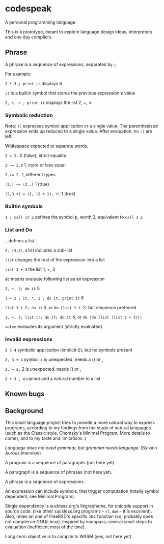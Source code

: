 # codespeak
A personal programming language.

This is a prototype, meant to explore language design ideas, interpreters and one day compilers.

## Phrase

A phrase is a sequence of expressions, separated by `;`.

For example:

`2 * 3.; print it` displays 6

`it` is a builtin symbol that stores the previous expression's value

`2, +, n ; print it` displays the list 2, +, n 

### Symbolic reduction

Note: `()` expresses symbol application or a single value.
The parenthesized expression ends up reduced to a single value.
After evaluation, no `()` are left.

Whitespace expected to separate words.

`2 = 2.` 0 (false), strict equality

`2 ~= 2.0` 1, more or less equal

`2 /= 2.` 1, different types

`(2,) ~= (2.,)` 1 (true)

`(2,3,+) = (2, (2 + 1), +)` 1 (true)

### Builtin symbols

`3 ; call it p` defines the symbol p, worth 3, equivalent to `call 3 p`

### List and Do

`,` defines a list

`2, (3,4),4` list includes a sub-list

`list` changes the rest of the expression into a list

`list 1 + 3` the list 1, +, 3

`do` means evaluate following list as an expression

`2, +, 3; do it` 5

`1 + 2 ; it, *, 2 ; do it; print it` 6

`list 1 + 2; do it` 3, or `do (list 1 + 2)` but sequence preferred

`1, +, 3; list it; do it; do it` 4, or `do (do (list (list 1 + 3)))`

`solve` evaluates its argument (strictly evaluated)

### Invalid expressions

`2 3 4` symbolic application (implicit ()), but no symbols present

`2, 3 + 4` symbol + is unexpected, needs a () or ,

`2, = 2,` 2 is unexpected, needs () or ,

`2 + 3., 4` cannot add a natural number to a list


## Known bugs


## Background

This small language project tries to provide a more natural way to express programs, 
according to my findings from the study of natural languages 
(such as the Classic style, Chomsky's Minimal Program. More details to come),
and to my taste and limitations :)

*Language does not need grammar, but grammar needs language.* (Sylvain Auroux interview)

A program is a sequence of paragraphs (not here yet).

A paragraph is a sequence of phrases (not here yet).

A phrase is a sequence of expressions.

An expression can include symbols, that trigger computation (totally symbol dependent, see Minimal Program).

Single dependency is suckless.org's libgrapheme, for unicode support in source code.
(like other suckless.org programs - `st`, `dwm` - it is excellent).
Also, relies on one of FreeBSD's specific libc function (so, probably does not compile on GNU/Linux).
Inspired by nanopass; several small steps to evaluation (inefficient most of the time).

Long-term objective is to compile to WASM (yes, not here yet).

